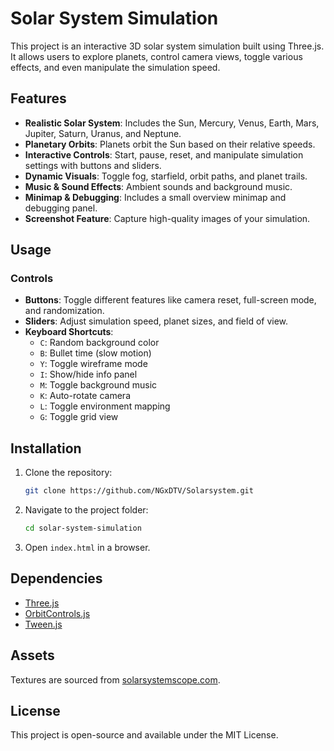 # Solar System Simulation

This project is an interactive 3D solar system simulation built using Three.js. It allows users to explore planets, control camera views, toggle various effects, and even manipulate the simulation speed.

## Features
- **Realistic Solar System**: Includes the Sun, Mercury, Venus, Earth, Mars, Jupiter, Saturn, Uranus, and Neptune.
- **Planetary Orbits**: Planets orbit the Sun based on their relative speeds.
- **Interactive Controls**: Start, pause, reset, and manipulate simulation settings with buttons and sliders.
- **Dynamic Visuals**: Toggle fog, starfield, orbit paths, and planet trails.
- **Music & Sound Effects**: Ambient sounds and background music.
- **Minimap & Debugging**: Includes a small overview minimap and debugging panel.
- **Screenshot Feature**: Capture high-quality images of your simulation.

## Usage
### Controls
- **Buttons**: Toggle different features like camera reset, full-screen mode, and randomization.
- **Sliders**: Adjust simulation speed, planet sizes, and field of view.
- **Keyboard Shortcuts**:
  - `C`: Random background color
  - `B`: Bullet time (slow motion)
  - `Y`: Toggle wireframe mode
  - `I`: Show/hide info panel
  - `M`: Toggle background music
  - `K`: Auto-rotate camera
  - `L`: Toggle environment mapping
  - `G`: Toggle grid view

## Installation
1. Clone the repository:
   ```bash
   git clone https://github.com/NGxDTV/Solarsystem.git
   ```
2. Navigate to the project folder:
   ```bash
   cd solar-system-simulation
   ```
3. Open `index.html` in a browser.

## Dependencies
- [Three.js](https://threejs.org/)
- [OrbitControls.js](https://threejs.org/docs/#examples/en/controls/OrbitControls)
- [Tween.js](https://github.com/tweenjs/tween.js)

## Assets
Textures are sourced from [solarsystemscope.com](https://www.solarsystemscope.com/textures/).

## License
This project is open-source and available under the MIT License.